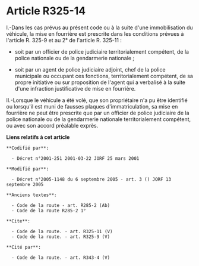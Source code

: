 # Article R325-14

I.-Dans les cas prévus au présent code ou à la suite d'une immobilisation du véhicule, la mise en fourrière est prescrite
dans les conditions prévues à l'article R. 325-9 et au 2° de l'article R. 325-11 :

- soit par un officier de police judiciaire territorialement compétent, de la police nationale ou de la gendarmerie
nationale ;

- soit par un agent de police judiciaire adjoint, chef de la police municipale ou occupant ces fonctions, territorialement
compétent, de sa propre initiative ou sur proposition de l'agent qui a verbalisé à la suite d'une infraction justificative de
mise en fourrière. 

II.-Lorsque le véhicule a été volé, que son propriétaire n'a pu être identifié ou lorsqu'il est muni de fausses plaques
d'immatriculation, sa mise en fourrière ne peut être prescrite que par un officier de police judiciaire de la police
nationale ou de la gendarmerie nationale territorialement compétent, ou avec son accord préalable exprès.

**Liens relatifs à cet article**

	**Codifié par**:

	  - Décret n°2001-251 2001-03-22 JORF 25 mars 2001

	**Modifié par**:

	  - Décret n°2005-1148 du 6 septembre 2005 - art. 3 () JORF 13 septembre 2005

	**Anciens textes**:

	  - Code de la route - art. R285-2 (Ab)
	  - Code de la route R285-2 1°

	**Cite**:

	  - Code de la route. - art. R325-11 (V)
	  - Code de la route. - art. R325-9 (V)

	**Cité par**:

	  - Code de la route. - art. R343-4 (V)
